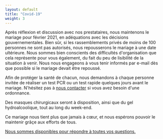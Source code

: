 ```yaml
---
layout: default
title: "Covid-19"
weight: 3
---
```


Après réflexion et discussion avec nos prestataires, nous maintenons le mariage pour février 2021, en adéquations avec les décisions gouvernementales. Bien sûr, si les rassemblements privés de moins de 100 personnes ne sont pas autorisés, nous repousserons le mariage à une date ultérieure. Nous sommes bien conscients des difficultés d'organisation que cela représente pour vous également, du fait du peu de lisibilité de la situation à venir. Nous nous engageons à vous tenir informés par e-mail dès que possible si le mariage devait être repoussé.

Afin de protéger la santé de chacun, nous demandons à chaque personne invitée de réaliser un test PCR ou un test rapide quelques jours avant le mariage. N'hésitez pas à [nous contacter](/contact) si vous avez besoin d'une ordonnance.

Des masques chirurgicaux seront à disposition, ainsi que du gel hydroalcoolique, tout au long du week-end.

Ce mariage nous tient plus que jamais à cœur, et nous espérons pouvoir le maintenir grâçe aux efforts de tous.

[Nous sommes disponibles pour répondre à toutes vos questions.](/contact)
